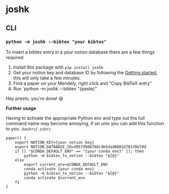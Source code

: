 # joshk

## CLI

### `python -m joshk --bibtex "your bibtex"`

To insert a bibtex entry in a your notion database there are a few things required

1. Install this package with `pip install joshk`
2. Get your notion key and database ID by following the [Getting started](https://developers.notion.com/docs/getting-started#getting-started), this will only take a few minutes.
3. Find a paper on your Mendely, right click and "Copy BibTeX entry"
4. Run `python -m joshk --bibtex "{paste}"

Hey presto, you're done! :smiley:

**Further usage**

Having to activate the appropriate Python env and type out the full command name may become annoying, if on unix you can add this function to you `.bashrc`/`.zshrc`

```
paper() {
    export NOTION_KEY={your notion key}
    export NOTION_DATABASE_ID=d957d986760c4b5dad0081d781f8e78d
    if [[ "$CONDA_DEFAULT_ENV" == "{your conda env}" ]]; then
        python -m bibtex_to_notion --bibtex "${@}"
    else
        export current_env=$CONDA_DEFAULT_ENV
        conda activate {your conda env}
        python -m bibtex_to_notion --bibtex "${@}"
        conda activate $current_env
    fi
}
```